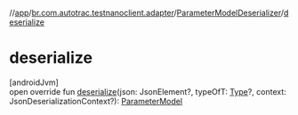 //[app](../../../index.md)/[br.com.autotrac.testnanoclient.adapter](../index.md)/[ParameterModelDeserializer](index.md)/[deserialize](deserialize.md)

# deserialize

[androidJvm]\
open override fun [deserialize](deserialize.md)(json: JsonElement?, typeOfT: [Type](https://developer.android.com/reference/kotlin/java/lang/reflect/Type.html)?, context: JsonDeserializationContext?): [ParameterModel](../../br.com.autotrac.testnanoclient.models/-parameter-model/index.md)
